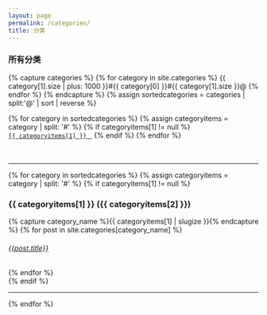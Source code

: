 ```yaml
---
layout: page
permalink: /categories/
title: 分类
---
```


<div>
  <span class="all-categories">
    <h3 class="all-categories-head">所有分类</h3>
  {% capture categories %}
    {% for category in site.categories %}
      {{ category[1].size | plus: 1000 }}#{{ category[0] }}#{{ category[1].size }}@
    {% endfor %}
  {% endcapture %}
  {% assign sortedcategories = categories | split:'@' | sort | reverse %}

  {% for category in sortedcategories %}
    {% assign categoryitems = category | split: '#' %}
    {% if categoryitems[1] != null %}
        <a href="{{site.baseurl}}/categories/#{{ categoryitems[1] | slugize }}"><code class="highligher-rouge"><nobr>
          {{ categoryitems[1] }}
        </nobr></code>&nbsp;</a>
    {% endif %}
  {% endfor %}
    <br>
    <br>
    <br>
  </span>
</div>
<hr class="rounded">

<div id="archives">
  {% for category in sortedcategories %}
    {% assign categoryitems = category | split: '#' %}
    {% if categoryitems[1] != null %}
      <div class="archive-group">
        <a name="{{ categoryitems[1] | slugize }}"></a>
        <h3 class="category-head">{{ categoryitems[1] }} <span>({{ categoryitems[2] }})</span></h3>
        <div class="category-posts">
        {% capture category_name %}{{ categoryitems[1] | slugize }}{% endcapture %}
        {% for post in site.categories[category_name] %}
        <article class="archive-item">
          <h6>
            <a href="{{ site.baseurl }}{{ post.url }}">
              {{post.title}}
            </a>
          </h6>
        </article>
        {% endfor %}
        </div>
      </div>
    {% endif %}
  <hr class="rounded">
  {% endfor %}
</div>
